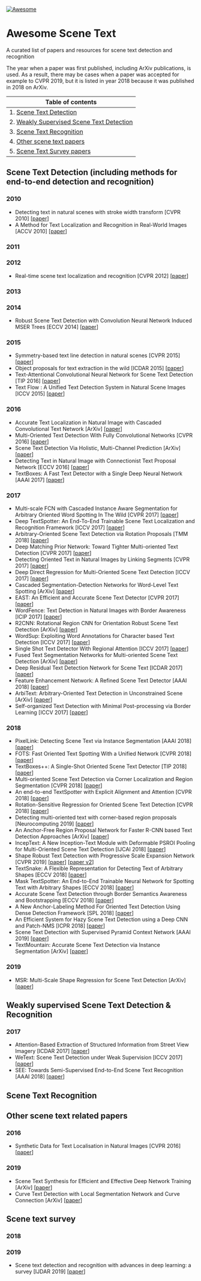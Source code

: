 [![Awesome](https://cdn.rawgit.com/sindresorhus/awesome/d7305f38d29fed78fa85652e3a63e154dd8e8829/media/badge.svg)](https://github.com/sindresorhus/awesome)

# Awesome Scene Text
A curated list of papers and resources for scene text detection and recognition

The year when a paper was first published, including ArXiv publications, is used. As a result, there may be cases when a paper was accepted for example to CVPR 2019, but it is listed in year 2018 because it was published in 2018 on ArXiv.

| Table of contents |
|------------------------------|
| 1. [Scene Text Detection](#scene-text-detection-including-methods-for-end-to-end-detection-and-recognition) |
| 2. [Weakly Supervised Scene Text Detection](#weakly-supervised-scene-text-detection--recognition) |
| 3. [Scene Text Recognition](#scene-text-recognition) |
| 4. [Other scene text papers](#other-scene-text-related-papers) |
| 5. [Scene Text Survey papers](#scene-text-survey) |

## Scene Text Detection (including methods for end-to-end detection and recognition)

### 2010
- Detecting text in natural scenes with stroke width transform [CVPR 2010] [[paper](https://ieeexplore.ieee.org/abstract/document/5540041/)]
- A Method for Text Localization and Recognition in Real-World Images [ACCV 2010] [[paper](https://link.springer.com/chapter/10.1007/978-3-642-19318-7_60)]

### 2011

### 2012
- Real-time scene text localization and recognition [CVPR 2012] [[paper](https://ieeexplore.ieee.org/abstract/document/6248097/)]

### 2013

### 2014
- Robust Scene Text Detection with Convolution Neural Network Induced MSER Trees [ECCV 2014] [[paper](https://link.springer.com/chapter/10.1007/978-3-319-10593-2_33)]

### 2015
- Symmetry-based text line detection in natural scenes [CVPR 2015] [[paper](https://www.cv-foundation.org/openaccess/content_cvpr_2015/papers/Zhang_Symmetry-Based_Text_Line_2015_CVPR_paper.pdf)]
- Object proposals for text extraction in the wild [ICDAR 2015] [[paper](https://arxiv.org/abs/1509.02317)]
- Text-Attentional Convolutional Neural Network for Scene Text Detection [TIP 2016] [[paper](https://arxiv.org/abs/1510.03283)]
- Text Flow : A Unified Text Detection System in Natural Scene Images [ICCV 2015] [[paper](https://arxiv.org/abs/1604.06877)]

### 2016
- Accurate Text Localization in Natural Image with Cascaded Convolutional Text Network [ArXiv] [[paper](https://arxiv.org/abs/1603.09423)]
- Multi-Oriented Text Detection With Fully Convolutional Networks [CVPR 2016] [[paper](https://arxiv.org/abs/1604.04018)]
- Scene Text Detection Via Holistic, Multi-Channel Prediction [ArXiv] [[paper](https://arxiv.org/abs/1606.09002)]
- Detecting Text in Natural Image with Connectionist Text Proposal Network [ECCV 2016] [[paper](https://arxiv.org/abs/1609.03605)]
- TextBoxes: A Fast Text Detector with a Single Deep Neural Network [AAAI 2017] [[paper](https://arxiv.org/abs/1611.06779)]

### 2017
- Multi-scale FCN with Cascaded Instance Aware Segmentation for Arbitrary Oriented Word Spotting In The Wild [CVPR 2017] [[paper](https://ieeexplore.ieee.org/document/8099541)]
- Deep TextSpotter: An End-To-End Trainable Scene Text Localization and Recognition Framework [ICCV 2017] [[paper](http://openaccess.thecvf.com/content_ICCV_2017/papers/Busta_Deep_TextSpotter_An_ICCV_2017_paper.pdf)]
- Arbitrary-Oriented Scene Text Detection via Rotation Proposals [TMM 2018] [[paper](https://arxiv.org/abs/1703.01086)]
- Deep Matching Prior Network: Toward Tighter Multi-oriented Text Detection [CVPR 2017] [[paper](https://arxiv.org/abs/1703.01425)]
- Detecting Oriented Text in Natural Images by Linking Segments [CVPR 2017] [[paper](https://arxiv.org/abs/1703.06520)]
- Deep Direct Regression for Multi-Oriented Scene Text Detection [ICCV 2017] [[paper](https://arxiv.org/abs/1703.08289)]
- Cascaded Segmentation-Detection Networks for Word-Level Text Spotting [ArXiv] [[paper](https://arxiv.org/abs/1704.00834)]
- EAST: An Efficient and Accurate Scene Text Detector [CVPR 2017] [[paper](https://arxiv.org/abs/1704.03155)]
- WordFence: Text Detection in Natural Images with Border Awareness [ICIP 2017] [[paper](https://arxiv.org/abs/1705.05483)]
- R2CNN: Rotational Region CNN for Orientation Robust Scene Text Detection [ArXiv] [[paper](https://arxiv.org/abs/1706.09579)]
- WordSup: Exploiting Word Annotations for Character based Text Detection [ICCV 2017] [[paper](https://arxiv.org/abs/1708.06720)]
- Single Shot Text Detector With Regional Attention [ICCV 2017] [[paper](https://arxiv.org/abs/1709.00138)]
- Fused Text Segmentation Networks for Multi-oriented Scene Text Detection [ArXiv] [[paper](https://arxiv.org/abs/1709.03272)]
- Deep Residual Text Detection Network for Scene Text [ICDAR 2017] [[paper](https://arxiv.org/abs/1711.04147)]
- Feature Enhancement Network: A Refined Scene Text Detector [AAAI 2018] [[paper](https://arxiv.org/abs/1711.04249)]
- ArbiText: Arbitrary-Oriented Text Detection in Unconstrained Scene [ArXiv] [[paper](https://arxiv.org/abs/1711.11249)]
- Self-organized Text Detection with Minimal Post-processing via Border Learning [ICCV 2017] [[paper](http://openaccess.thecvf.com/content_ICCV_2017/papers/Wu_Self-Organized_Text_Detection_ICCV_2017_paper.pdf)]

### 2018
- PixelLink: Detecting Scene Text via Instance Segmentation [AAAI 2018] [[paper](https://arxiv.org/abs/1801.01315)]
- FOTS: Fast Oriented Text Spotting With a Unified Network [CVPR 2018] [[paper](https://arxiv.org/abs/1801.01671)]
- TextBoxes++: A Single-Shot Oriented Scene Text Detector [TIP 2018] [[paper](https://arxiv.org/abs/1801.02765)]
- Multi-oriented Scene Text Detection via Corner Localization and Region Segmentation [CVPR 2018] [[paper](https://arxiv.org/abs/1802.08948)]
- An end-to-end TextSpotter with Explicit Alignment and Attention [CVPR 2018] [[paper](https://arxiv.org/abs/1803.03474)]
- Rotation-Sensitive Regression for Oriented Scene Text Detection [CVPR 2018] [[paper](https://arxiv.org/abs/1803.05265)]
- Detecting multi-oriented text with corner-based region proposals [Neurocomputing 2019] [[paper](https://arxiv.org/abs/1804.02690)]
- An Anchor-Free Region Proposal Network for Faster R-CNN based Text Detection Approaches [ArXiv] [[paper](https://arxiv.org/abs/1804.09003)]
- IncepText: A New Inception-Text Module with Deformable PSROI Pooling for Multi-Oriented Scene Text Detection [IJCAI 2018] [[paper](https://arxiv.org/abs/1805.01167)]
- Shape Robust Text Detection with Progressive Scale Expansion Network [CVPR 2019] [[paper](https://arxiv.org/abs/1806.02559)] [[paper v2](https://arxiv.org/abs/1903.12473)]
- TextSnake: A Flexible Representation for Detecting Text of Arbitrary Shapes [ECCV 2018] [[paper](https://arxiv.org/abs/1807.01544)]
- Mask TextSpotter: An End-to-End Trainable Neural Network for Spotting Text with Arbitrary Shapes [ECCV 2018] [[paper](https://arxiv.org/abs/1807.02242)]
- Accurate Scene Text Detection through Border Semantics Awareness and Bootstrapping [ECCV 2018] [[paper](https://arxiv.org/abs/1807.03547)]
- A New Anchor-Labeling Method For Oriented Text Detection Using Dense Detection Framework [SPL 2018] [[paper](https://ieeexplore.ieee.org/iel7/97/4358004/08403317.pdf)]
- An Efficient System for Hazy Scene Text Detection using a Deep CNN and Patch-NMS [ICPR 2018] [[paper](https://ieeexplore.ieee.org/stamp/stamp.jsp?tp=&arnumber=8545198&tag=1)]
- Scene Text Detection with Supervised Pyramid Context Network [AAAI 2019] [[paper](http://arxiv.org/abs/1811.08605)]
- TextMountain: Accurate Scene Text Detection via Instance Segmentation [ArXiv] [[paper](https://arxiv.org/abs/1811.12786)]

### 2019
- MSR: Multi-Scale Shape Regression for Scene Text Detection [ArXiv] [[paper](https://arxiv.org/abs/1901.02596)]

## Weakly supervised Scene Text Detection & Recognition

### 2017
- Attention-Based Extraction of Structured Information from Street View Imagery [ICDAR 2017] [[paper](https://arxiv.org/abs/1704.03549)]
- WeText: Scene Text Detection under Weak Supervision [ICCV 2017] [[paper](https://arxiv.org/abs/1710.04826)]
- SEE: Towards Semi-Supervised End-to-End Scene Text Recognition [AAAI 2018] [[paper](https://arxiv.org/abs/1712.05404)]

## Scene Text Recognition

## Other scene text related papers
### 2016
- Synthetic Data for Text Localisation in Natural Images [CVPR 2016] [[paper](https://arxiv.org/abs/1604.06646)]

### 2019
- Scene Text Synthesis for Efficient and Effective Deep Network Training [ArXiv] [[paper](http://arxiv.org/abs/1901.09193)]
- Curve Text Detection with Local Segmentation Network and Curve Connection [ArXiv] [[paper](https://arxiv.org/abs/1903.09837)]

## Scene text survey
### 2018

### 2019
- Scene text detection and recognition with advances in deep learning: a survey [IJDAR 2019] [[paper](https://link.springer.com/article/10.1007%2Fs10032-019-00320-5)]
